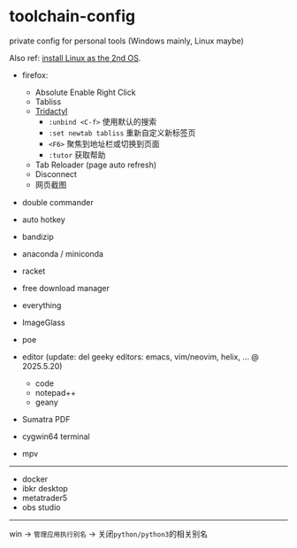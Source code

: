 # toolchain-config

private config for personal tools (Windows mainly, Linux maybe)

Also ref: [install Linux as the 2nd OS](https://github.com/Lubanor/setup-toolchain/blob/main/Linux_as2nd.md).

- firefox:
  + Absolute Enable Right Click
  + Tabliss
  + [Tridactyl](https://addons.mozilla.org/zh-CN/firefox/addon/tridactyl-vim/)
    * `:unbind <C-f>` 使用默认的搜索
    * `:set newtab tabliss` 重新自定义新标签页
    * `<F6>` 聚焦到地址栏或切换到页面
    * `:tutor` 获取帮助
  + Tab Reloader (page auto refresh)
  + Disconnect
  + 网页截图

- double commander
- auto hotkey
- bandizip
- anaconda / miniconda
- racket
- free download manager
- everything
- ImageGlass
- poe
- editor (update: del geeky editors: emacs, vim/neovim, helix, ... @ 2025.5.20)
  + code
  + notepad++
  + geany
- Sumatra PDF
- cygwin64 terminal
- mpv

---

- docker
- ibkr desktop
- metatrader5
- obs studio

---

win -> `管理应用执行别名` -> 关闭`python/python3`的相关别名
